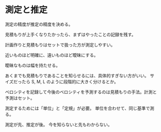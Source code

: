 # 測定と推定

測定の精度が推定の精度を決める。

見積もりが上手くなりたかったら、まずはやったことの記録を残す。

計画作りと見積もりはセットで扱った方が測定しやすい。

近いものほど明確に、遠いものほど曖昧にする。

曖昧なものは幅を持たせる。

あくまでも見積もりであることを知らせるには、具体的すぎない方がいい。
サイズだったら S, M, L のように段階的に大きく分けるとか。

ベロシティを記録して今後のベロシティを予測するのは見積もりの手法。計測と予測はセット。

測定するためには「単位」と「定規」が必要。
単位を合わせて、同じ基準で測る。

測定が先、推定が後。
今を知らないと先もわからない。

